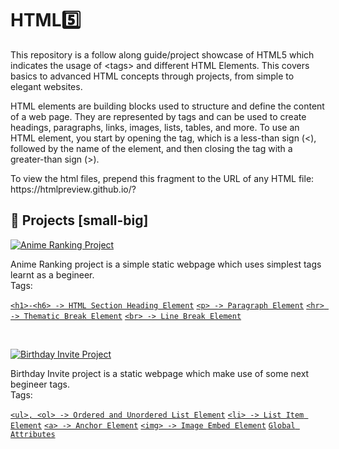 # HTML5️⃣
<p>This repository is a follow along guide/project showcase of HTML5 which indicates the usage of &lt;tags> and different HTML Elements. This covers basics to advanced HTML concepts through projects, from simple to elegant websites.</p>
<p>HTML elements are building blocks used to structure and define the content of a web page. They are represented by tags and can be used to create headings, paragraphs, links, images, lists, tables, and more. To use an HTML element, you start by opening the tag, which is a less-than sign (<), followed by the name of the element, and then closing the tag with a greater-than sign (>).</p>

<p>To view the html files, prepend this fragment to the URL of any HTML file: https://htmlpreview.github.io/? </p>

## 🚀 Projects [small-big]
<p align="left">
      <a href="https://htmlpreview.github.io/?https://github.com/Thunderclap-ui/HTML.Projects/blob/main/1.%20Anime%20Ranking%20Project/Anime%20Ranking%20Project.html">
         <img alt="Anime Ranking Project" title="Anime Ranking Project" src="https://custom-icon-badges.demolab.com/badge/-Anime Ranking-gold?style=for-the-badge&logo=anime&logoColor=black"/></a>
</p>
Anime Ranking project is a simple static webpage which uses simplest tags learnt as a begineer. <br />
Tags: <br />

[`<h1>-<h6> -> HTML Section Heading Element`](https://developer.mozilla.org/en-US/docs/Web/HTML/Element/Heading_Elements) [`<p> -> Paragraph Element`](https://developer.mozilla.org/en-US/docs/Web/HTML/Element/p) [`<hr> -> Thematic Break Element`](https://developer.mozilla.org/en-US/docs/Web/HTML/Element/hr) [`<br> -> Line Break Element`](https://developer.mozilla.org/en-US/docs/Web/HTML/Element/br)

<br />

<p align="left">
      <a href="https://scikit-learn.org/stable/modules/generated/sklearn.ensemble.RandomForestRegressor.html">
         <img alt="Birthday Invite Project" title="Birthday Invite Project" src="https://custom-icon-badges.demolab.com/badge/-Birthday Invite-plum?style=for-the-badge&logo=cake_j&logoColor=black"/></a> 
</p>
Birthday Invite project is a static webpage which make use of some next begineer tags. <br />
Tags: <br />

[`<ul>, <ol> -> Ordered and Unordered List Element`](https://developer.mozilla.org/en-US/docs/Web/HTML/Element/ol) [`<li> -> List Item Element`](https://developer.mozilla.org/en-US/docs/Web/HTML/Element/li) [`<a> -> Anchor Element`](https://developer.mozilla.org/en-US/docs/Web/HTML/Element/a) [`<img> -> Image Embed Element`](https://developer.mozilla.org/en-US/docs/Web/HTML/Element/img) [`Global Attributes`](https://developer.mozilla.org/en-US/docs/Web/HTML/Global_attributes)

